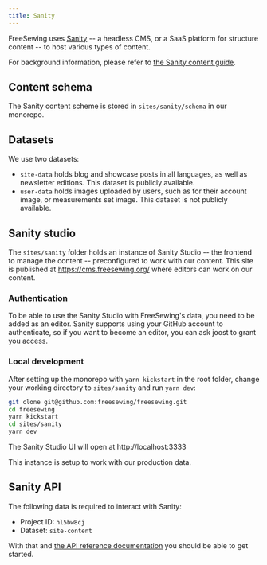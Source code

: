 ```yaml
---
title: Sanity
---
```


FreeSewing uses [Sanity](https://www.sanity.io/) -- a headless CMS, or a SaaS
platform for structure content -- to host various types of content.

For background information, please refer to [the Sanity content
guide](/guides/content/sanity).

## Content schema

The Sanity content scheme is stored in `sites/sanity/schema` in our monorepo.

## Datasets

We use two datasets:

- `site-data` holds blog and showcase posts in all languages, as well as
  newsletter editions. This dataset is publicly available.
- `user-data` holds images uploaded by users, such as for their account image,
  or measurements set image. This dataset is not publicly available.

## Sanity studio

The `sites/sanity` folder holds an instance of Sanity Studio -- the frontend to
manage the content -- preconfigured to work with our content.  This site is
published at https://cms.freesewing.org/ where editors can work on our content.

### Authentication

To be able to use the Sanity Studio with FreeSewing's data, you need to be
added as an editor.  Sanity supports using your GitHub account to authenticate,
so if you want to become an editor, you can ask joost to grant you access.

### Local development

After setting up the monorepo with `yarn kickstart` in the root folder, change your working directory to `sites/sanity` and run `yarn dev`:

```sh
git clone git@github.com:freesewing/freesewing.git
cd freesewing
yarn kickstart
cd sites/sanity
yarn dev
```

The Sanity Studio UI will open at http://localhost:3333

<Warning compact>
This instance is setup to work with our production data. 
</Warning>

## Sanity API

The following data is required to interact with Sanity:

- Project ID: `hl5bw8cj`
- Dataset: `site-content`

With that and [the API reference
documentation](https://www.sanity.io/docs/reference) you should be able to get
started.

